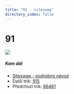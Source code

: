 ```yaml
---
title: "91 - siteswap"
directory_index: false
---
```


# 91

![](/animace/siteswap/91.gif)

##### Kam dál

- [Siteswap - podrobný návod](/siteswap.html "Podrobné vysvětlení siteswapů..")
- Další trik: [915](915.html "Siteswap 915")
- Předchozí trik: [86461](86461.html "Siteswap 86461")

